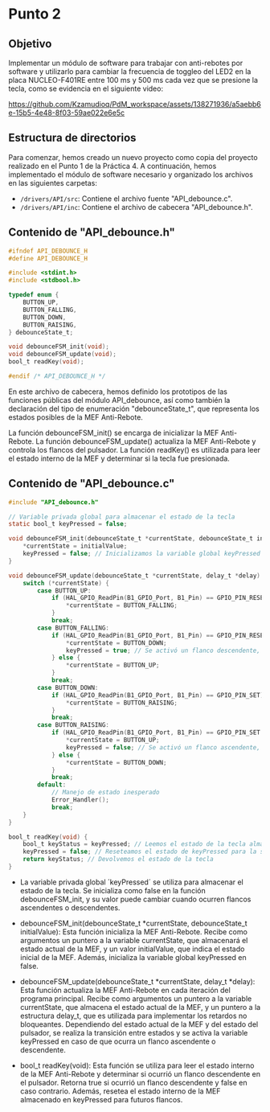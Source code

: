 # Punto 2

## Objetivo

Implementar un módulo de software para trabajar con anti-rebotes por software y utilizarlo para cambiar la frecuencia de toggleo del LED2 en la placa NUCLEO-F401RE entre 100 ms y 500 ms cada vez que se presione la tecla, como se evidencia en el siguiente video:


https://github.com/Kzamudioq/PdM_workspace/assets/138271936/a5aebb6e-15b5-4e48-8f03-59ae022e6e5c


## Estructura de directorios

Para comenzar, hemos creado un nuevo proyecto como copia del proyecto realizado en el Punto 1 de la Práctica 4. A continuación, hemos implementado el módulo de software necesario y organizado los archivos en las siguientes carpetas:

- `/drivers/API/src`: Contiene el archivo fuente "API_debounce.c".
- `/drivers/API/inc`: Contiene el archivo de cabecera "API_debounce.h".

## Contenido de "API_debounce.h"

```c
#ifndef API_DEBOUNCE_H
#define API_DEBOUNCE_H

#include <stdint.h>
#include <stdbool.h>

typedef enum {
    BUTTON_UP,
    BUTTON_FALLING,
    BUTTON_DOWN,
    BUTTON_RAISING,
} debounceState_t;

void debounceFSM_init(void);
void debounceFSM_update(void);
bool_t readKey(void);

#endif /* API_DEBOUNCE_H */
```
En este archivo de cabecera, hemos definido los prototipos de las funciones públicas del módulo API_debounce, así como también la declaración del tipo de enumeración "debounceState_t", que representa los estados posibles de la MEF Anti-Rebote.

La función debounceFSM_init() se encarga de inicializar la MEF Anti-Rebote. La función debounceFSM_update() actualiza la MEF Anti-Rebote y controla los flancos del pulsador. La función readKey() es utilizada para leer el estado interno de la MEF y determinar si la tecla fue presionada.

## Contenido de "API_debounce.c"
```c
#include "API_debounce.h"

// Variable privada global para almacenar el estado de la tecla
static bool_t keyPressed = false;

void debounceFSM_init(debounceState_t *currentState, debounceState_t initialValue) {
    *currentState = initialValue;
    keyPressed = false; // Inicializamos la variable global keyPressed en falso
}

void debounceFSM_update(debounceState_t *currentState, delay_t *delay) {
    switch (*currentState) {
        case BUTTON_UP:
            if (HAL_GPIO_ReadPin(B1_GPIO_Port, B1_Pin) == GPIO_PIN_RESET) {
                *currentState = BUTTON_FALLING;
            }
            break;
        case BUTTON_FALLING:
            if (HAL_GPIO_ReadPin(B1_GPIO_Port, B1_Pin) == GPIO_PIN_RESET && delayRead(delay)) {
                *currentState = BUTTON_DOWN;
                keyPressed = true; // Se activó un flanco descendente, establecemos keyPressed en true
            } else {
                *currentState = BUTTON_UP;
            }
            break;
        case BUTTON_DOWN:
            if (HAL_GPIO_ReadPin(B1_GPIO_Port, B1_Pin) == GPIO_PIN_SET) {
                *currentState = BUTTON_RAISING;
            }
            break;
        case BUTTON_RAISING:
            if (HAL_GPIO_ReadPin(B1_GPIO_Port, B1_Pin) == GPIO_PIN_SET && delayRead(delay)) {
                *currentState = BUTTON_UP;
                keyPressed = false; // Se activó un flanco ascendente, establecemos keyPressed en false
            } else {
                *currentState = BUTTON_DOWN;
            }
            break;
        default:
            // Manejo de estado inesperado
            Error_Handler();
            break;
    }
}

bool_t readKey(void) {
    bool_t keyStatus = keyPressed; // Leemos el estado de la tecla almacenado en keyPressed
    keyPressed = false; // Reseteamos el estado de keyPressed para la siguiente lectura
    return keyStatus; // Devolvemos el estado de la tecla
}
```
- La variable privada global ´keyPressed´ se utiliza para almacenar el estado de la tecla. Se inicializa como false en la función debounceFSM_init, y su valor puede cambiar cuando ocurren flancos ascendentes o descendentes.

- debounceFSM_init(debounceState_t *currentState, debounceState_t initialValue): Esta función inicializa la MEF Anti-Rebote. Recibe como argumentos un puntero a la variable currentState, que almacenará el estado actual de la MEF, y un valor initialValue, que indica el estado inicial de la MEF. Además, inicializa la variable global keyPressed en false.

- debounceFSM_update(debounceState_t *currentState, delay_t *delay): Esta función actualiza la MEF Anti-Rebote en cada iteración del programa principal. Recibe como argumentos un puntero a la variable currentState, que almacena el estado actual de la MEF, y un puntero a la estructura delay_t, que es utilizada para implementar los retardos no bloqueantes. Dependiendo del estado actual de la MEF y del estado del pulsador, se realiza la transición entre estados y se activa la variable keyPressed en caso de que ocurra un flanco ascendente o descendente.

- bool_t readKey(void): Esta función se utiliza para leer el estado interno de la MEF Anti-Rebote y determinar si ocurrió un flanco descendente en el pulsador. Retorna true si ocurrió un flanco descendente y false en caso contrario. Además, resetea el estado interno de la MEF almacenado en keyPressed para futuros flancos.

